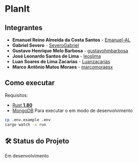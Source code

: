 # PlanIt

## Integrantes
- **Emanuel Reino Almeida da Costa Santos** - [Emanuel-AL](https://github.com/Emanuel-AL)
- **Gabriel Severo** - [SeveroGabriel](https://github.com/SeveroGabriel)
- **Gustavo Henrique Melo Barbosa** - [gustavohmbarbosa](https://github.com/gustavohmbarbosa)
- **José Leonardo Santos de Lima** - [leoslima](https://github.com/leoslima)
- **Luan Soares de Lima Zacarias** - [Luanzacarias](https://github.com/Luanzacarias)
- **Marco Antônio Matos Moraes** - [marcomoraesx](https://github.com/marcomoraesx)

## Como executar
Requisitos:
 * [Rust **1.80**](https://www.rust-lang.org/pt-BR/tools/install)
 * [MongoDB](https://www.mongodb.com/cloud/atlas/register)
Para executar o em modo de desenvolvimento
```bash
cp .env.example .env
cargo watch -x run
```

## 🛠️ Status do Projeto
Em desenvolvimento
